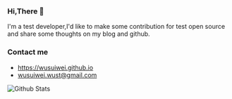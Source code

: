 ### Hi,There 👋

I'm a test developer,I'd like to make some contribution for test open source and share some thoughts on my blog and github.

### Contact me
- <https://wusuiwei.github.io>
- <wusuiwei.wust@gmail.com>

![Github Stats](https://github-readme-stats.vercel.app/api?username=wusuiwei&show_icons=true&theme=dark&count_private=true)
<!--  
![Most Used Languages](https://github-readme-stats.vercel.app/api/top-langs/?username=wusuiwei&theme=dark&layout=compact)
-->
